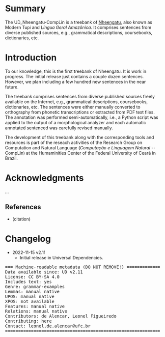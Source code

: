 # Summary

The UD_Nheengatu-CompLin is a treebank of [Nheengatu]([url](https://glottolog.org/resource/languoid/id/nhen1239)), also known as Modern Tupi and *Língua Geral Amazônica*. It comprises sentences from diverse published sources, e.g., grammatical descriptions, coursebooks, dictionaries, etc. 


# Introduction

To our knowledge, this is the first treebank of Nheengatu. It is work in progress. The initial release just contains a couple dozen sentences. However, we plan including a few hundred new sentences in the near future. 

The treebank comprises sentences from diverse published sources freely available on the Internet, e.g., grammatical descriptions, coursebooks, dictionaries, etc. The sentences were either manually converted to orthography from phonetic transcriptions or extracted from PDF text files. The annotation was performed semi-automatically, i.e., a Python script was applied to the output of a morphological analyzer and each automatic annotated sentenced was carefully revised manually.

The development of this treebank along with the corresponding tools and resources is part of the reseach activities of the Research Group on Computation and Natural Language (*Computação e Linguagem Natural* -- CompLin) at the Humaminities Center of the Federal University of Ceará in Brazil.   


# Acknowledgments

...

## References

* (citation)


# Changelog

* 2022-11-15 v2.11
  * Initial release in Universal Dependencies.


<pre>
=== Machine-readable metadata (DO NOT REMOVE!) ================================
Data available since: UD v2.11
License: CC BY-SA 4.0
Includes text: yes
Genre: grammar-examples
Lemmas: manual native
UPOS: manual native
XPOS: not available
Features: manual native
Relations: manual native
Contributors: de Alencar, Leonel Figueiredo
Contributing: here
Contact: leonel.de.alencar@ufc.br
===============================================================================
</pre>
